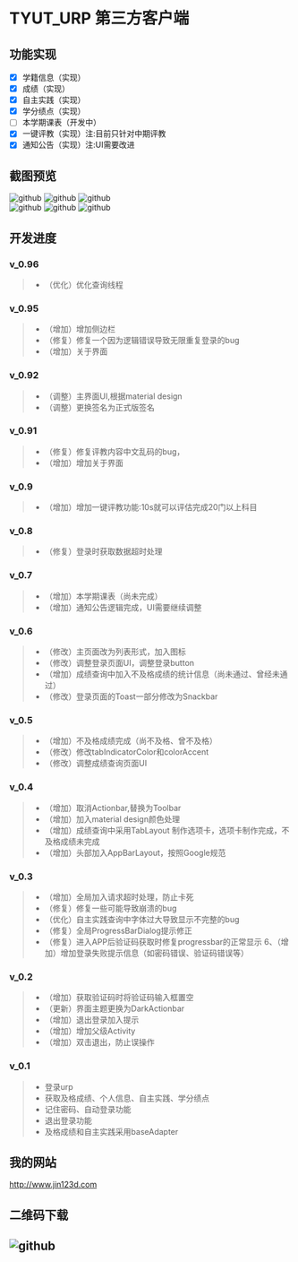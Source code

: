 TYUT_URP 第三方客户端
===================================  
## 功能实现
- [x] 学籍信息（实现）
- [x] 成绩（实现）
- [x] 自主实践（实现）
- [x] 学分绩点（实现）
- [ ] 本学期课表（开发中）
- [x] 一键评教（实现）注:目前只针对中期评教
- [x] 通知公告（实现）注:UI需要改进

## 截图预览
![github](http://www.jin123d.com/wp-content/uploads/2015/09/device-2015-11-17-131737-169x300.png "github")    ![github](http://www.jin123d.com/wp-content/uploads/2015/09/device-2015-11-17-132020-169x300.png "github")  ![github](http://www.jin123d.com/wp-content/uploads/2015/09/device-2015-11-17-120028-169x300.png "github")  
![github](http://www.jin123d.com/wp-content/uploads/2015/09/32-169x300.png "github")  ![github](http://www.jin123d.com/wp-content/uploads/2015/09/device-2015-11-17-131940-169x300.png "github")  ![github](http://www.jin123d.com/wp-content/uploads/2015/09/QQ%E6%88%AA%E5%9B%BE20151117132823-170x300.png "github")  

## 开发进度
### v_0.96
> * （优化）优化查询线程

### v_0.95
> * （增加）增加侧边栏
> * （修复）修复一个因为逻辑错误导致无限重复登录的bug
> * （增加）关于界面

### v_0.92
> * （调整）主界面UI,根据material design
> * （调整）更换签名为正式版签名

### v_0.91

> * （修复）修复评教内容中文乱码的bug，
> * （增加）增加关于界面

### v_0.9
> * （增加）增加一键评教功能:10s就可以评估完成20门以上科目

### v_0.8
> * （修复）登录时获取数据超时处理

### v_0.7
> * （增加）本学期课表（尚未完成）
> * （增加）通知公告逻辑完成，UI需要继续调整

### v_0.6
> * （修改）主页面改为列表形式，加入图标
> * （修改）调整登录页面UI，调整登录button
> * （增加）成绩查询中加入不及格成绩的统计信息（尚未通过、曾经未通过）
> * （修改）登录页面的Toast一部分修改为Snackbar

### v_0.5
> * （增加）不及格成绩完成（尚不及格、曾不及格）
> * （修改）修改tabIndicatorColor和colorAccent
> * （修改）调整成绩查询页面UI

### v_0.4
> * （增加）取消Actionbar,替换为Toolbar
> * （增加）加入material design颜色处理
> * （增加）成绩查询中采用TabLayout 制作选项卡，选项卡制作完成，不及格成绩未完成
> * （增加）头部加入AppBarLayout，按照Google规范

### v_0.3
> * （增加）全局加入请求超时处理，防止卡死
> * （修复）修复一些可能导致崩溃的bug
> * （优化）自主实践查询中字体过大导致显示不完整的bug
> * （修复）全局ProgressBarDialog提示修正
> * （修复）进入APP后验证码获取时修复progressbar的正常显示
6、（增加）增加登录失败提示信息（如密码错误、验证码错误等）

### v_0.2
> * （增加）获取验证码时将验证码输入框置空
> * （更新）界面主题更换为DarkActionbar
> * （增加）退出登录加入提示
> * （增加）增加父级Activity
> * （增加）双击退出，防止误操作

### v_0.1
> * 登录urp
> * 获取及格成绩、个人信息、自主实践、学分绩点
> * 记住密码、自动登录功能
> * 退出登录功能
> * 及格成绩和自主实践采用baseAdapter

## 我的网站  
http://www.jin123d.com 

## 二维码下载
![github](http://www.jin123d.com/wp-content/uploads/2015/09/1447738775.png "github") 
-----------------------------------  